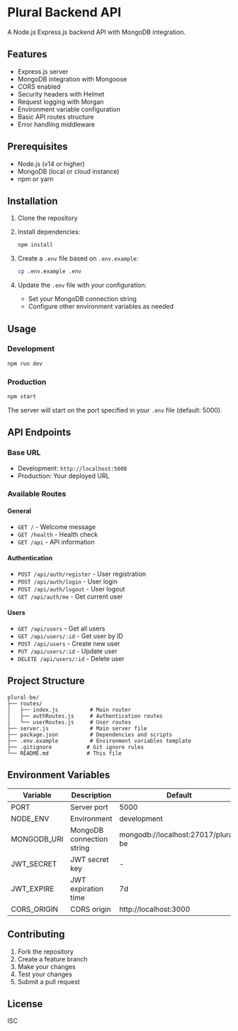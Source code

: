 # Plural Backend API

A Node.js Express.js backend API with MongoDB integration.

## Features

- Express.js server
- MongoDB integration with Mongoose
- CORS enabled
- Security headers with Helmet
- Request logging with Morgan
- Environment variable configuration
- Basic API routes structure
- Error handling middleware

## Prerequisites

- Node.js (v14 or higher)
- MongoDB (local or cloud instance)
- npm or yarn

## Installation

1. Clone the repository
2. Install dependencies:

   ```bash
   npm install
   ```

3. Create a `.env` file based on `.env.example`:

   ```bash
   cp .env.example .env
   ```

4. Update the `.env` file with your configuration:
   - Set your MongoDB connection string
   - Configure other environment variables as needed

## Usage

### Development

```bash
npm run dev
```

### Production

```bash
npm start
```

The server will start on the port specified in your `.env` file (default: 5000).

## API Endpoints

### Base URL

- Development: `http://localhost:5000`
- Production: Your deployed URL

### Available Routes

#### General

- `GET /` - Welcome message
- `GET /health` - Health check
- `GET /api` - API information

#### Authentication

- `POST /api/auth/register` - User registration
- `POST /api/auth/login` - User login
- `POST /api/auth/logout` - User logout
- `GET /api/auth/me` - Get current user

#### Users

- `GET /api/users` - Get all users
- `GET /api/users/:id` - Get user by ID
- `POST /api/users` - Create new user
- `PUT /api/users/:id` - Update user
- `DELETE /api/users/:id` - Delete user

## Project Structure

```
plural-be/
├── routes/
│   ├── index.js          # Main router
│   ├── authRoutes.js     # Authentication routes
│   └── userRoutes.js     # User routes
├── server.js             # Main server file
├── package.json          # Dependencies and scripts
├── .env.example          # Environment variables template
├── .gitignore           # Git ignore rules
└── README.md            # This file
```

## Environment Variables

| Variable    | Description               | Default                             |
| ----------- | ------------------------- | ----------------------------------- |
| PORT        | Server port               | 5000                                |
| NODE_ENV    | Environment               | development                         |
| MONGODB_URI | MongoDB connection string | mongodb://localhost:27017/plural-be |
| JWT_SECRET  | JWT secret key            | -                                   |
| JWT_EXPIRE  | JWT expiration time       | 7d                                  |
| CORS_ORIGIN | CORS origin               | http://localhost:3000               |

## Contributing

1. Fork the repository
2. Create a feature branch
3. Make your changes
4. Test your changes
5. Submit a pull request

## License

ISC
